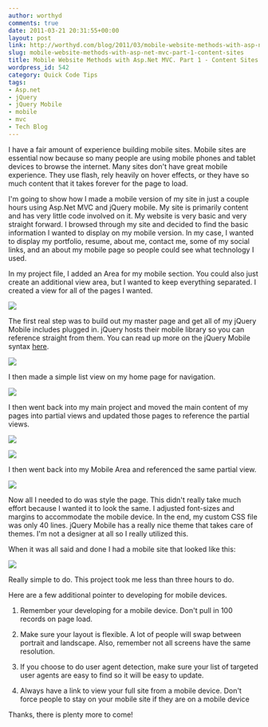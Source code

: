 ```yaml
---
author: worthyd
comments: true
date: 2011-03-21 20:31:55+00:00
layout: post
link: http://worthyd.com/blog/2011/03/mobile-website-methods-with-asp-net-mvc-part-1-content-sites/
slug: mobile-website-methods-with-asp-net-mvc-part-1-content-sites
title: Mobile Website Methods with Asp.Net MVC. Part 1 - Content Sites
wordpress_id: 542
category: Quick Code Tips
tags:
- Asp.net
- jQuery
- jQuery Mobile
- mobile
- mvc
- Tech Blog
---
```


I have a fair amount of experience building mobile sites. Mobile sites are essential now because so many people are using mobile phones and tablet devices to browse the internet.  Many sites don't have great mobile experience. They use flash, rely heavily on hover effects, or they have so much content that it takes forever for the page to load.

I'm going to show how I made a mobile version of my site in just a couple hours using Asp.Net MVC and jQuery mobile.  My site is primarily content and has very little code involved on it. My website is very basic and very straight forward.  I browsed through my site and decided to find the basic information I wanted to display on my mobile version.  In my case, I wanted to display my portfolio, resume, about me, contact me, some of my social links, and an about my mobile page so people could see what technology I used.
<!-- more -->
In my project file, I added an Area for my mobile section.  You could also just create an additional view area, but I wanted to keep everything separated. I created a view for all of the pages I wanted.

[![](http://blog.worthyd.com/wp-content/uploads/2011/03/solution.png)](http://blog.worthyd.com/wp-content/uploads/2011/03/solution.png)

The first real step was to build out my master page and get all of my jQuery Mobile includes plugged in.  jQuery hosts their mobile library so you can reference straight from them.  You can read up more on the jQuery Mobile syntax [here](http://jquerymobile.com/).

[![](http://blog.worthyd.com/wp-content/uploads/2011/03/master-300x150.png)](http://blog.worthyd.com/wp-content/uploads/2011/03/master.png)

I then made a simple list view on my home page for navigation.

[![](http://blog.worthyd.com/wp-content/uploads/2011/03/listview-300x55.png)](http://blog.worthyd.com/wp-content/uploads/2011/03/listview.png)

I then went back into my main project and moved the main content of my pages into partial views and updated those pages to reference the partial views.

[![](http://blog.worthyd.com/wp-content/uploads/2011/03/partial.png)](http://blog.worthyd.com/wp-content/uploads/2011/03/partial.png)

[![](http://blog.worthyd.com/wp-content/uploads/2011/03/codepartial-300x77.png)](http://blog.worthyd.com/wp-content/uploads/2011/03/codepartial.png)

I then went back into my Mobile Area and referenced the same partial view.

[![](http://blog.worthyd.com/wp-content/uploads/2011/03/mobileportfolio-300x83.png)](http://blog.worthyd.com/wp-content/uploads/2011/03/mobileportfolio.png)

Now all I needed to do was style the page. This didn't really take much effort because I wanted it to look the same. I adjusted font-sizes and margins to accommodate the mobile device.  In the end, my custom CSS file was only 40 lines.  jQuery Mobile has a really nice theme that takes care of themes. I'm not a designer at all so I really utilized this.  

When it was all said and done I had a mobile site that looked like this:

[![](http://blog.worthyd.com/wp-content/uploads/2011/03/mobilehome-138x300.png)](http://blog.worthyd.com/wp-content/uploads/2011/03/mobilehome.png)



Really simple to do. This project took me less than three hours to do.

Here are a few additional pointer to developing for mobile devices.




  1. Remember your developing for a mobile device. Don't pull in 100 records on page load.


  2. Make sure your layout is flexible.  A lot of people will swap between portrait and landscape. Also, remember not all screens have the same resolution.


  3. If you choose to do user agent detection, make sure your list of targeted user agents are easy to find so it will be easy to update.


  4. Always have a link to view your full site from a mobile device. Don't force people to stay on your mobile site if they are on a mobile device



Thanks, there is plenty more to come!
